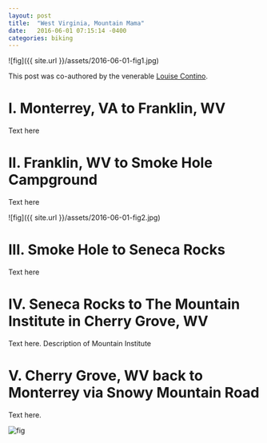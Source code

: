```yaml
---
layout: post
title:  "West Virginia, Mountain Mama"
date:   2016-06-01 07:15:14 -0400
categories: biking
---
```


![fig]({{ site.url }}/assets/2016-06-01-fig1.jpg)

This post was co-authored by the venerable [Louise Contino](http://www.picturingwanteete.com/).

# I. Monterrey, VA to Franklin, WV

Text here

# II. Franklin, WV to Smoke Hole Campground

Text here

![fig]({{ site.url }}/assets/2016-06-01-fig2.jpg)


# III. Smoke Hole to Seneca Rocks

Text here

# IV. Seneca Rocks to The Mountain Institute in Cherry Grove, WV

Text here. Description of Mountain Institute

# V. Cherry Grove, WV back to Monterrey via Snowy Mountain Road

Text here.

![fig](http://www.ezilon.com/maps/images/usa/west_virginia_simple.gif)

